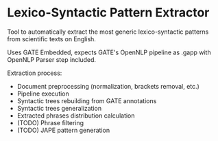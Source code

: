 # Lexico-Syntactic Pattern Extractor
Tool to automatically extract the most generic lexico-syntactic patterns from scientific texts on English.

Uses GATE Embedded, expects GATE's OpenNLP pipeline as .gapp with OpenNLP Parser step included.

Extraction process:

* Document preprocessing (normalization, brackets removal, etc.)
* Pipeline execution
* Syntactic trees rebuilding from GATE annotations
* Syntactic trees generalization
* Extracted phrases distribution calculation
* (TODO) Phrase filtering
* (TODO) JAPE pattern generation
